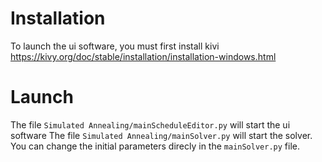 # Installation
To launch the ui software, you must first install kivi https://kivy.org/doc/stable/installation/installation-windows.html

# Launch

The file `Simulated Annealing/mainScheduleEditor.py` will start the ui software
The file `Simulated Annealing/mainSolver.py` will start the solver. You can change the initial parameters direcly in the `mainSolver.py` file.